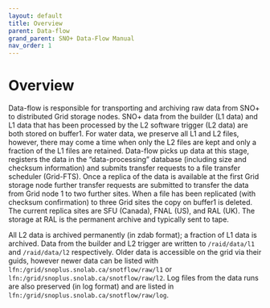 ```yaml
---
layout: default
title: Overview
parent: Data-flow
grand_parent: SNO+ Data-Flow Manual
nav_order: 1
---
```


# Overview

Data-flow is responsible for transporting and archiving raw data from SNO+ to distributed Grid storage nodes. SNO+ data from the builder (L1 data) and L1 data that has been processed by the L2 software trigger (L2 data) are both stored on buffer1. For water data, we preserve all L1 and L2 files, however, there may come a time when only the L2 files are kept and only a fraction of the L1 files are retained. Data-flow picks up data at this stage, registers the data in the “data-processing” database (including size and checksum information) and submits transfer requests to a file transfer scheduler (Grid-FTS). Once a replica of the data is available at the first Grid storage node further transfer requests are submitted to transfer the data from Grid node 1 to two further sites. When a file has been replicated (with checksum confirmation) to three Grid sites the copy on buffer1 is deleted. The current replica sites are SFU (Canada), FNAL (US), and RAL (UK). The storage at RAL is the permanent archive and typically sent to tape.

All L2 data is archived permanently (in zdab format); a fraction of L1 data is archived. Data from the builder and L2 trigger are written to `/raid/data/l1` and `/raid/data/l2` respectively. Older data is accessible on the grid via their guids, however newer data can be listed with `lfn:/grid/snoplus.snolab.ca/snotflow/raw/l1` or `lfn:/grid/snoplus.snolab.ca/snotflow/raw/l2`. Log files from the data runs are also preserved (in log format) and are listed in `lfn:/grid/snoplus.snolab.ca/snotflow/raw/log`.
